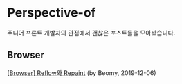 # Perspective-of
주니어 프론트 개발자의 관점에서 괜찮은 포스트들을 모아봤습니다.

## Browser
[[Browser] Reflow와 Repaint](https://beomy.github.io/tech/browser/reflow-repaint/) (by Beomy, 2019-12-06)
